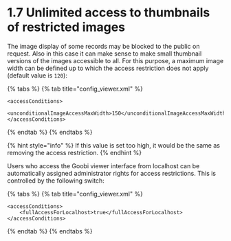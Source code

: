 # 1.7 Unlimited access to thumbnails of restricted images

The image display of some records may be blocked to the public on request. Also in this case it can make sense to make small thumbnail versions of the images accessible to all. For this purpose, a maximum image width can be defined up to which the access restriction does not apply \(default value is `120`\):

{% tabs %}
{% tab title="config\_viewer.xml" %}
```markup
<accessConditions> 
    <unconditionalImageAccessMaxWidth>150</unconditionalImageAccessMaxWidth>
</accessConditions>
```
{% endtab %}
{% endtabs %}

{% hint style="info" %}
If this value is set too high, it would be the same as removing the access restriction.
{% endhint %}

Users who access the Goobi viewer interface from localhost can be automatically assigned administrator rights for access restrictions. This is controlled by the following switch:

{% tabs %}
{% tab title="config\_viewer.xml" %}
```markup
<accessConditions> 
    <fullAccessForLocalhost>true</fullAccessForLocalhost>
</accessConditions>
```
{% endtab %}
{% endtabs %}

